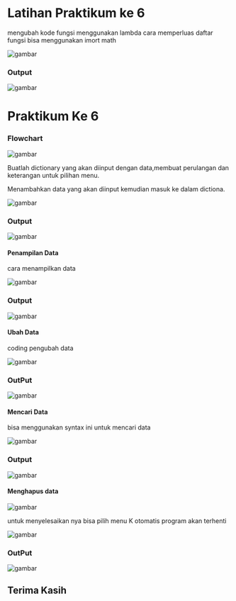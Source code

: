 # Latihan Praktikum ke 6
 mengubah kode fungsi menggunakan lambda 
 cara memperluas daftar fungsi bisa menggunakan imort math
 
 ![gambar](gambar/1.jpg)

### Output

![gambar](gambar/2.jpg)

# Praktikum Ke 6
### Flowchart
![gambar](gambar/3.jpg)

Buatlah dictionary yang akan diinput dengan data,membuat perulangan dan keterangan untuk pilihan menu.

Menambahkan data yang akan diinput kemudian masuk ke dalam dictiona.

![gambar](gambar/5.jpg)

### Output
![gambar](gambar/4.jpg)

#### Penampilan Data

cara menampilkan data 

![gambar](gambar/6.jpg)

### Output 

![gambar](gambar/7.jpg)

#### Ubah Data

coding pengubah data 

![gambar](gambar/8.jpg)

### OutPut

![gambar](gambar/9.jpg)

#### Mencari Data

bisa menggunakan syntax ini untuk mencari data 

![gambar](gambar/12.jpg)

### Output
![gambar](gambar/10.jpg)

#### Menghapus data 

![gambar](gambar/13.jpg)

untuk menyelesaikan nya bisa pilih menu K otomatis program akan terhenti 

![gambar](gambar/14.jpg)

### OutPut

![gambar](gambar/11.jpg)


## Terima Kasih 